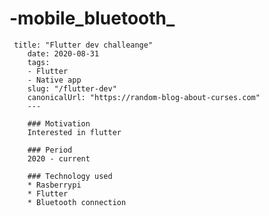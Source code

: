 # -mobile_bluetooth_

     title: "Flutter dev challeange"
        date: 2020-08-31
        tags:
        - Flutter
        - Native app
        slug: "/flutter-dev"
        canonicalUrl: "https://random-blog-about-curses.com"
        ---

        ### Motivation
        Interested in flutter 

        ### Period
        2020 - current

        ### Technology used
        * Rasberrypi
        * Flutter
        * Bluetooth connection
